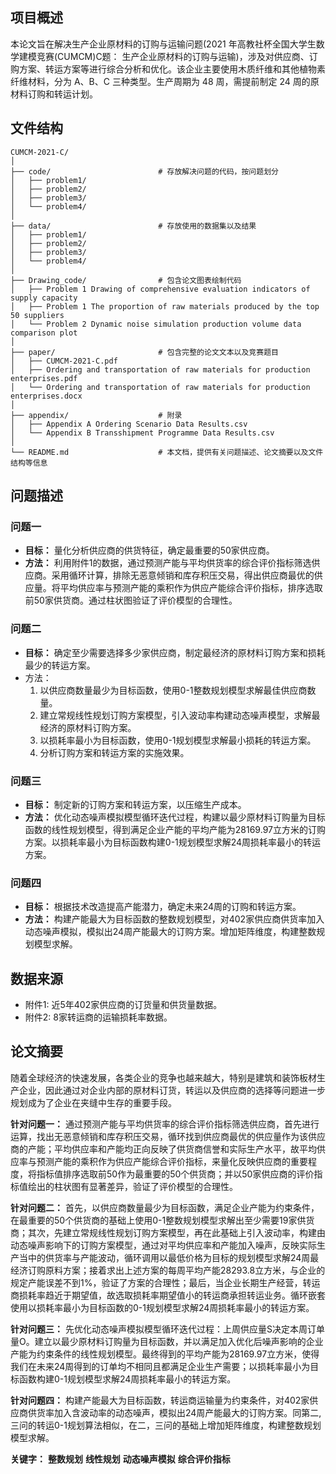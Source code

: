 ## 项目概述

本论文旨在解决生产企业原材料的订购与运输问题(2021 年高教社杯全国大学生数学建模竞赛(CUMCM)C题： 生产企业原材料的订购与运输)，涉及对供应商、订购方案、转运方案等进行综合分析和优化。该企业主要使用木质纤维和其他植物素纤维材料，分为 A、B、C 三种类型。生产周期为 48 周，需提前制定 24 周的原材料订购和转运计划。

## 文件结构

```
CUMCM-2021-C/
│
├── code/                        # 存放解决问题的代码，按问题划分
│   ├── problem1/
│   ├── problem2/
│   ├── problem3/
│   └── problem4/
│
├── data/                        # 存放使用的数据集以及结果
│   ├── problem1/
│   ├── problem2/
│   ├── problem3/
│   └── problem4/
│
├── Drawing_code/                # 包含论文图表绘制代码
│   ├── Problem 1 Drawing of comprehensive evaluation indicators of supply capacity
│   ├── Problem 1 The proportion of raw materials produced by the top 50 suppliers
│   └── Problem 2 Dynamic noise simulation production volume data comparison plot
│
├── paper/                       # 包含完整的论文文本以及竞赛题目
│   ├── CUMCM-2021-C.pdf       
│   ├── Ordering and transportation of raw materials for production enterprises.pdf	
│   └── Ordering and transportation of raw materials for production enterprises.docx
│
├── appendix/                    # 附录
│   ├── Appendix A Ordering Scenario Data Results.csv
│   └── Appendix B Transshipment Programme Data Results.csv
│
└── README.md                    # 本文档，提供有关问题描述、论文摘要以及文件结构等信息
```


## 问题描述

### 问题一

- **目标：** 量化分析供应商的供货特征，确定最重要的50家供应商。
- **方法：** 利用附件1的数据，通过预测产能与平均供货率的综合评价指标筛选供应商。采用循环计算，排除无恶意倾销和库存积压交易，得出供应商最优的供应量。将平均供应率与预测产能的乘积作为供应产能综合评价指标，排序选取前50家供货商。通过柱状图验证了评价模型的合理性。

### 问题二

- **目标：** 确定至少需要选择多少家供应商，制定最经济的原材料订购方案和损耗最少的转运方案。
- 方法：
  1. 以供应商数量最少为目标函数，使用0-1整数规划模型求解最佳供应商数量。
  2. 建立常规线性规划订购方案模型，引入波动率构建动态噪声模型，求解最经济的原材料订购方案。
  3. 以损耗率最小为目标函数，使用0-1规划模型求解最小损耗的转运方案。
  4. 分析订购方案和转运方案的实施效果。

### 问题三

- **目标：** 制定新的订购方案和转运方案，以压缩生产成本。
- **方法：** 优化动态噪声模拟模型循环迭代过程，构建以最少原材料订购量为目标函数的线性规划模型，得到满足企业产能的平均产能为28169.97立方米的订购方案。以损耗率最小为目标函数构建0-1规划模型求解24周损耗率最小的转运方案。

### 问题四

- **目标：** 根据技术改造提高产能潜力，确定未来24周的订购和转运方案。
- **方法：** 构建产能最大为目标函数的整数规划模型，对402家供应商供货率加入动态噪声模拟，模拟出24周产能最大的订购方案。增加矩阵维度，构建整数规划模型求解。

## 数据来源

- 附件1: 近5年402家供应商的订货量和供货量数据。
- 附件2: 8家转运商的运输损耗率数据。

## 论文摘要

随着全球经济的快速发展，各类企业的竞争也越来越大，特别是建筑和装饰板材生产企业，因此通过对企业内部的原材料订货，转运以及供应商的选择等问题进一步规划成为了企业在夹缝中生存的重要手段。

**针对问题一：** 通过预测产能与平均供货率的综合评价指标筛选供应商，首先进行运算，找出无恶意倾销和库存积压交易，循环找到供应商最优的供应量作为该供应商的产能；平均供应率和产能均正向反映了供货商信誉和实际生产水平，故平均供应率与预测产能的乘积作为供应产能综合评价指标，来量化反映供应商的重要程度，将指标值排序选取前50作为最重要的50个供货商；并以50家供应商的评价指标值绘出的柱状图有显著差异，验证了评价模型的合理性。

**针对问题二：** 首先，以供应商数量最少为目标函数，满足企业产能为约束条件，在最重要的50个供货商的基础上使用0-1整数规划模型求解出至少需要19家供货商；其次，先建立常规线性规划订购方案模型，再在此基础上引入波动率，构建由动态噪声影响下的订购方案模型，通过对平均供应率和产能加入噪声，反映实际生产当中的供货率与产能波动，循环调用以最低价格为目标的规划模型求解24周最经济订购原料方案；接着求出上述方案的每周平均产能28293.8立方米，与企业的规定产能误差不到1%，验证了方案的合理性；最后，当企业长期生产经营，转运商损耗率趋近于期望值，故选取损耗率期望值小的转运商承担转运业务。循环嵌套使用以损耗率最小为目标函数的0-1规划模型求解24周损耗率最小的转运方案。

**针对问题三：** 先优化动态噪声模拟模型循环迭代过程：上周供应量S决定本周订单量O。建立以最少原材料订购量为目标函数，并以满足加入优化后噪声影响的企业产能为约束条件的线性规划模型。最终得到的平均产能为28169.97立方米，使得我们在未来24周得到的订单均不相同且都满足企业生产需要；以损耗率最小为目标函数构建0-1规划模型求解24周损耗率最小的转运方案。

**针对问题四：** 构建产能最大为目标函数，转运商运输量为约束条件，对402家供应商供货率加入含波动率的动态噪声，模拟出24周产能最大的订购方案。同第二,三问的转运0-1规划算法相似，在二，三问的基础上增加矩阵维度，构建整数规划模型求解。

**关键字：** **整数规划**   **线性规划**   **动态噪声模拟**   **综合评价指标**     

